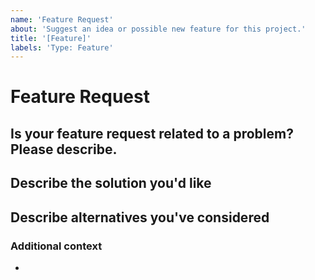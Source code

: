 ```yaml
---
name: 'Feature Request'
about: 'Suggest an idea or possible new feature for this project.'
title: '[Feature]'
labels: 'Type: Feature'
---
```


# **Feature Request**

## **Is your feature request related to a problem? Please describe.**

<!-- A clear and concise description of what the problem is. Ex. I'm always frustrated when [...] -->

## **Describe the solution you'd like**

<!-- A clear and concise description of what you want to happen. -->

## **Describe alternatives you've considered**

<!-- A clear and concise description of any alternative solutions or features you've considered. -->

### **Additional context**

<!-- Add any other context or additional information about the problem here.-->

-
